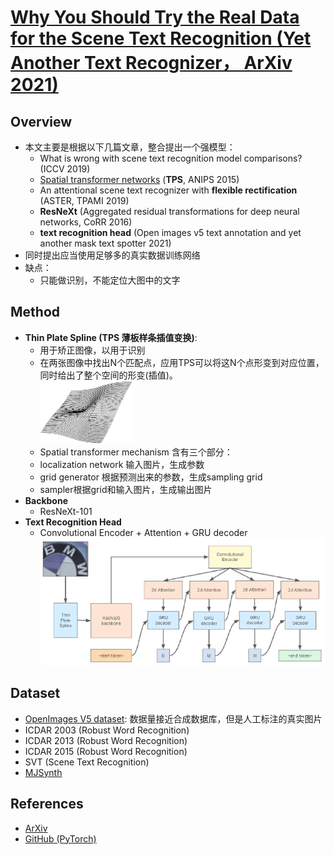 # [Why You Should Try the Real Data for the Scene Text Recognition (Yet Another Text Recognizer， ArXiv 2021)](https://drive.google.com/file/d/1gQoln9gCl_d-QhwuxfZ76pI4GA_Uj-ur/view?usp=drivesdk)

## Overview
- 本文主要是根据以下几篇文章，整合提出一个强模型：
  - What is wrong with scene text recognition model comparisons? (ICCV 2019)
  - [Spatial transformer networks](spatial_transformer_networks.md) (**TPS**, ANIPS 2015)
  - An attentional scene text recognizer with **flexible rectification** (ASTER, TPAMI 2019)
  - **ResNeXt** (Aggregated residual transformations for deep neural networks, CoRR 2016)
  - **text recognition head** (Open images v5 text annotation and yet another mask text spotter 2021)
- 同时提出应当使用足够多的真实数据训练网络
- 缺点：
  - 只能做识别，不能定位大图中的文字

## Method
- **Thin Plate Spline (TPS 薄板样条插值变换)**: 
  - 用于矫正图像，以用于识别
  - 在两张图像中找出N个匹配点，应用TPS可以将这N个点形变到对应位置，同时给出了整个空间的形变(插值)。<br><img height=100 src="images/yet-another-text-recognizer_tps.png">
  - Spatial transformer mechanism 含有三个部分：
  - localization network 输入图片，生成参数
  - grid generator 根据预测出来的参数，生成sampling grid
  - sampler根据grid和输入图片，生成输出图片
- **Backbone**
  - ResNeXt-101
- **Text Recognition Head**
  - Convolutional Encoder + Attention + GRU decoder
![](images/yet-another-text-recognizer.png)

## Dataset
- [OpenImages V5 dataset](https://storage.googleapis.com/openimages/web/visualizer/index.html?set=train&type=segmentation&r=false&c=%2Fm%2F02d9qx): 数据量接近合成数据库，但是人工标注的真实图片
- ICDAR 2003 (Robust Word Recognition)
- ICDAR 2013 (Robust Word Recognition)
- ICDAR 2015 (Robust Word Recognition)
- SVT (Scene Text Recognition)
- [MJSynth](https://www.robots.ox.ac.uk/~vgg/data/text/)

## References
- [ArXiv](https://arxiv.org/abs/2107.13938)
- [GitHub (PyTorch)](https://github.com/openvinotoolkit/training_extensions)